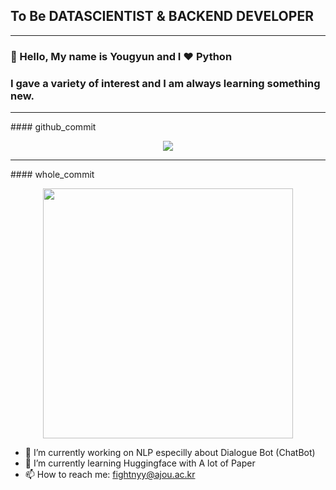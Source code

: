 ## To Be DATASCIENTIST & BACKEND DEVELOPER

<hr>


### :wave: Hello, My name is Yougyun and I :heart: **Python**

### I gave a variety of interest and I am always learning something new.


<hr>
  #### github_commit
  <p align = "center">
    <img src="https://github-readme-stats.vercel.app/api?username=fightnyy&show_icons=true"/>
  <p>


<hr>
 #### whole_commit
   <p align = "center">
       <img src="https://wakatime.com/share/@a8631d72-fc52-4b07-ac58-dbf819ad8f1f/f13c143a-eabe-4d8b-9324-e8528c5bd78f.svg" height="400"/>
   <p>


- 🔭 I’m currently working on NLP especilly about Dialogue Bot (ChatBot)
- 🌱 I’m currently learning Huggingface with A lot of Paper
- 📫 How to reach me: <email>fightnyy@ajou.ac.kr</email>
